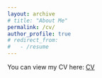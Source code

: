 ```yaml
---
layout: archive
# title: "About Me"
permalink: /cv/
author_profile: true
# redirect_from:
#   - /resume
---
```


<!-- ## CV -->

You can view my CV here: [CV](https://drive.google.com/file/d/1dDEJLMybpB17KFWRsOk6mhkTPZOleokU/view?usp=sharing)